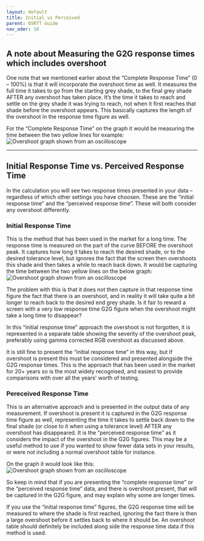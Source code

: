 ```yaml
---
layout: default
title: Initial vs Perceived
parent: OSRTT Guide
nav_oder: 10
---
```


## A note about Measuring the G2G response times which includes overshoot

One note that we mentioned earlier about the “Complete Response Time” (0 – 100%) is that it will incorporate the overshoot time as well. It measures the full time it takes to go from the starting grey shade, to the final grey shade AFTER any overshoot has taken place. It’s the time it takes to reach and settle on the grey shade it was trying to reach, not when it first reaches that shade before the overshoot appears. This basically captures the length of the overshoot in the response time figure as well.

For the “Complete Response Time” on the graph it would be measuring the time between the two yellow lines for example:
![Overshoot graph shown from an oscilloscope](/assets/images/osrtt-guide-images/img15.png) 

---

## Initial Response Time vs. Perceived Response Time

In the calculation you will see two response times presented in your data – regardless of which other settings you have choosen. These are the “initial response time” and the “perceived response time”. These will both consider any overshoot differently.

### Initial Response Time

This is the method that has been used in the market for a long time. The response time is measured on the part of the curve BEFORE the overshoot peak. It captures how long it takes to reach the desired shade, or to the desired tolerance level, but ignores the fact that the screen then overshoots this shade and then takes a while to reach back down. It would be capturing the time between the two yellow lines on the below graph:
![Overshoot graph shown from an oscilloscope](/assets/images/osrtt-guide-images/img16.png) 
 
The problem with this is that it does not then capture in that response time figure the fact that there is an overshoot, and in reality it will take quite a bit longer to reach back to the desired end grey shade. Is it fair to reward a screen with a very low response time G2G figure when the overshoot might take a long time to disappear?

In this “initial response time” approach the overshoot is not forgotten, it is represented in a separate table showing the severity of the overshoot peak, preferably using gamma corrected RGB overshoot as discussed above.

It is still fine to present the “initial response time” in this way, but if overshoot is present this must be considered and presented alongside the G2G response times. This is the approach that has been used in the market for 20+ years so is the most widely recognised, and easiest to provide comparisons with over all the years’ worth of testing.

### Pereceived Response Time

This is an alternative approach and is presented in the output data of any measurement. If overshoot is present it is captured in the G2G response time figure as well, representing the time it takes to settle back down to the final shade (or close to it when using a tolerance level) AFTER any overshoot has disappeared. It is the “perceived response time” as it considers the impact of the  overshoot in the G2G figures. This may be a useful method to use if you wanted to show fewer data sets in your results, or were not including a normal overshoot table for instance.

On the graph it would look like this:
![Overshoot graph shown from an oscilloscope](/assets/images/osrtt-guide-images/img17.png)  

So keep in mind that if you are presenting the “complete response time” or the “perceived response time” data, and there is overshoot present, that will be captured in the G2G figure, and may explain why some are longer times.

If you use the “initial response time” figures, the G2G response time will be measured to where the shade is first reached, ignoring the fact there is then a large overshoot before it settles back to where it should be. An overshoot table should definitely be included along side the response time data if this method is used.
